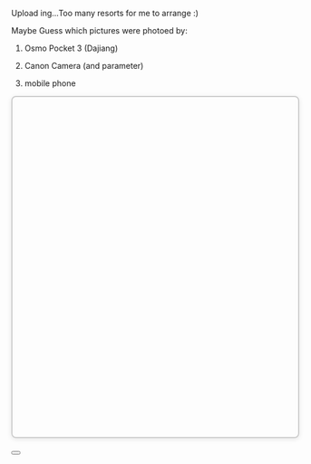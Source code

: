 Upload ing...Too many resorts for me to arrange :)

Maybe Guess which pictures were photoed by:

1) Osmo Pocket 3 (Dajiang) 

2) Canon Camera (and parameter) 

3) mobile phone

<!-- contents/map.md -->
<div class="content-width">
  <!-- 返回全国地图按钮 -->
  <button id="backChinaBtn" class="btn btn-secondary btn-sm mb-2" style="display: none;">
    ← Back
  </button>

  <!-- 地图容器 -->
  <div id="map-container"
       style="width:100%; height:600px;
              border:2px solid #ccc; border-radius:8px;
              box-shadow:0 2px 8px rgba(0,0,0,0.1); position:relative;">
  </div>
</div>

<!-- 城市照片 Modal -->
<div class="modal fade" id="cityGalleryModal" tabindex="-1" aria-labelledby="cityGalleryModalLabel" aria-hidden="true">
  <div class="modal-dialog modal-lg modal-dialog-centered">
    <div class="modal-content">
      <div class="modal-header">
        <h5 class="modal-title" id="cityGalleryModalLabel"></h5>
        <button type="button" class="btn-close" data-bs-dismiss="modal" aria-label="关闭"></button>
      </div>
      <div class="modal-body" id="cityGalleryBody" style="text-align:center;"></div>
    </div>
  </div>
</div>
